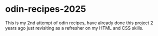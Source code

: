 # odin-recipes-2025

This is my 2nd attempt of odin recipes, have already done this project 2 years ago
just revisiting as a refresher on my HTML and CSS skills.